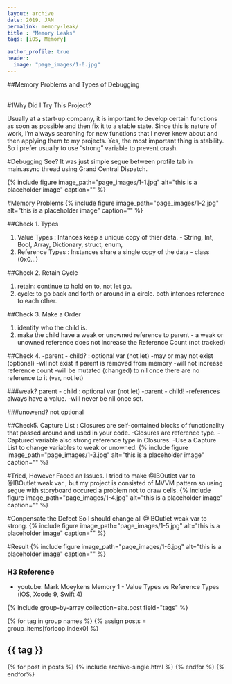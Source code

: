 ```yaml
---
layout: archive
date: 2019. JAN
permalink: memory-leak/
title : "Memory Leaks"
tags: [iOS, Memory]

author_profile: true
header:
  image: "page_images/1-0.jpg"
---
```


##Memory Problems and Types of Debugging
<br><br>

#1Why Did I Try This Project?

Usually at a start-up company,  it is important to develop certain functions as soon as possible and then fix it to a stable state.
Since this is nature of work, I’m always searching for new functions that I never knew about and then applying them to my projects.
Yes, the most important thing is stability. So i prefer usually to use “strong” variable  to prevent crash.


#Debugging
See? It was just simple segue between profile tab in main.async thread using Grand Central Dispatch.


{% include figure image_path="page_images/1-1.jpg" alt="this is a placeholder image" caption="" %}


#Memory Problems
{% include figure image_path="page_images/1-2.jpg" alt="this is a placeholder image" caption="" %}

##Check 1. Types
1.  Value Types : Intances keep a unique copy of thier data.  - String, Int, Bool, Array, Dictionary, struct, enum,
2. Reference Types : Instances share a single copy of the data - class (0x0…)


##Check 2. Retain Cycle
1. retain: continue to hold on to, not let go.
2. cycle: to go back and forth or around in a circle. both intences reference to each other.



##Check 3. Make a Order
1. identify who the child is.
2. make the child have a weak or unowned reference to parent - a weak or unowned reference does not increase the Reference Count (not tracked)


##Check 4.
-parent - child? : optional var (not let)
-may or may not exist (optional)
-wll not exist if parent is removed from memory
-will not increase reference count
-will be mutated (changed) to nil once there are no reference to it (var, not let)


###weak?
parent - child : optional var (not let)
-parent - child!
-references always have a value.
-will never be nil once set.


###unowend?
not optional


##Check5. Capture List
: Closures are self-contained blocks of functionality that passed around and used in your code.
-Closures are reference type.
-Captured variable also strong reference type in Closures.
-Use a Capture List to  change variables to weak or unowned.
{% include figure image_path="page_images/1-3.jpg" alt="this is a placeholder image" caption="" %}

#Tried, However Faced an Issues.
I tried to make @IBOutlet var  to @IBOutlet weak var , but my project is consisted of MVVM pattern so using segue with storyboard occured a problem not to draw cells.
{% include figure image_path="page_images/1-4.jpg" alt="this is a placeholder image" caption="" %}


#Conpensate the Defect
So I should change all @IBOutlet weak var to strong.
{% include figure image_path="page_images/1-5.jpg" alt="this is a placeholder image" caption="" %}

#Result
{% include figure image_path="page_images/1-6.jpg" alt="this is a placeholder image" caption="" %}

### H3 Reference
- youtube: Mark Moeykens Memory 1 - Value Types vs Reference Types (iOS, Xcode 9, Swift 4)






{% include group-by-array collection=site.post field="tags" %}

{% for tag in group names %}
  {% assign posts = group_items[forloop.index0] %}
  <h2 id="{{ tag | slugify }} class="archive_subtitle">{{ tag }}</h2>
  {% for post in posts %}
    {% include archive-single.html %}
  {% endfor %}
{% endfor%}
